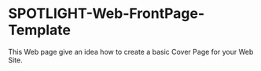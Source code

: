 # SPOTLIGHT-Web-FrontPage-Template
This Web page give an idea how to create a basic Cover Page for your Web Site. 
